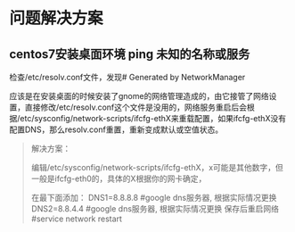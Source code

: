 # 问题解决方案



## centos7安装桌面环境 ping 未知的名称或服务

检查/etc/resolv.conf文件，发现# Generated by NetworkManager 

应该是在安装桌面的时候安装了gnome的网络管理造成的，由它接管了网络设置，直接修改/etc/resolv.conf这个文件是没用的，网络服务重启后会根据/etc/sysconfig/network-scripts/ifcfg-ethX来重载配置，如果ifcfg-ethX没有配置DNS，那么resolv.conf重置，重新变成默认或空值状态。

> 解决方案：
>
> 编辑/etc/sysconfig/network-scripts/ifcfg-ethX，x可能是其他数字，但一般是ifcfg-eth0的，具体的X根据你的网卡确定，
>
> 在最下面添加：
> DNS1=8.8.8.8  #google dns服务器, 根据实际情况更换
> DNS2=8.8.4.4  #google dns服务器, 根据实际情况更换
> 保存后重启网络
> \#service network restart





